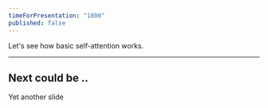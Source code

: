 ```yaml
---
timeForPresentation: "1800"
published: false
---
```



Let's see how basic self-attention works.

---
Next could be ..
---
Yet another slide